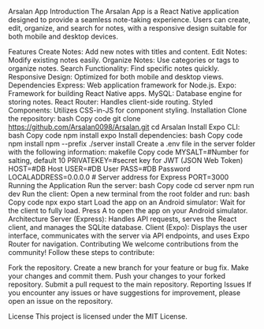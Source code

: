 Arsalan App
Introduction
The Arsalan App is a React Native application designed to provide a seamless note-taking experience. Users can create, edit, organize, and search for notes, with a responsive design suitable for both mobile and desktop devices.

Features
Create Notes: Add new notes with titles and content.
Edit Notes: Modify existing notes easily.
Organize Notes: Use categories or tags to organize notes.
Search Functionality: Find specific notes quickly.
Responsive Design: Optimized for both mobile and desktop views.
Dependencies
Express: Web application framework for Node.js.
Expo: Framework for building React Native apps.
MySQL: Database engine for storing notes.
React Router: Handles client-side routing.
Styled Components: Utilizes CSS-in-JS for component styling.
Installation
Clone the repository:
bash
Copy code
git clone https://github.com/Arsalan0098/Arsalan.git
cd Arsalan
Install Expo CLI:
bash
Copy code
npm install expo
Install dependencies:
bash
Copy code
npm install
npm --prefix ./server install
Create a .env file in the server folder with the following information:
makefile
Copy code
MYSALT=#Number for salting, default 10
PRIVATEKEY=#secret key for JWT (JSON Web Token)
HOST=#DB Host
USER=#DB User
PASS=#DB Password
LOCALADDRESS=0.0.0.0 # Server address for Express
PORT=3000
Running the Application
Run the server:
bash
Copy code
cd server
npm run dev
Run the client:
Open a new terminal from the root folder and run:
bash
Copy code
npx expo start
Load the app on an Android simulator:
Wait for the client to fully load.
Press A to open the app on your Android simulator.
Architecture
Server (Express): Handles API requests, serves the React client, and manages the SQLite database.
Client (Expo): Displays the user interface, communicates with the server via API endpoints, and uses Expo Router for navigation.
Contributing
We welcome contributions from the community! Follow these steps to contribute:

Fork the repository.
Create a new branch for your feature or bug fix.
Make your changes and commit them.
Push your changes to your forked repository.
Submit a pull request to the main repository.
Reporting Issues
If you encounter any issues or have suggestions for improvement, please open an issue on the repository.

License
This project is licensed under the MIT License.
